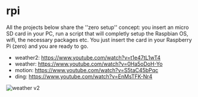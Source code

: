 # rpi

All the projects below share the ''zero setup'' concept: you insert an micro SD card in your PC, run a script that will completly setup the Raspbian OS, wifi, the necessary packages etc. You just insert the card in your Raspberry Pi (zero) and you are ready to go.

* weather2: https://www.youtube.com/watch?v=t1e47tL1wT4
* weather: https://www.youtube.com/watch?v=0Ha5oDoH-Yo
* motion: https://www.youtube.com/watch?v=S5taC45bPqc
* ding: https://www.youtube.com/watch?v=EnMsTFK-Nr4

![weather v2](/weather2/weather2.jpg)
